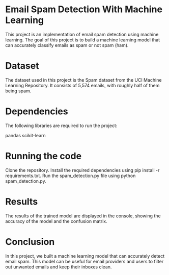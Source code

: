 # Email Spam Detection With Machine Learning

This project is an implementation of email spam detection using machine learning. The goal of this project is to build a machine learning model that can accurately classify emails as spam or not spam (ham).

# Dataset
The dataset used in this project is the Spam dataset from the UCI Machine Learning Repository. It consists of 5,574 emails, with roughly half of them being spam.

# Dependencies
The following libraries are required to run the project:

pandas
scikit-learn

# Running the code
Clone the repository.
Install the required dependencies using pip install -r requirements.txt.
Run the spam_detection.py file using python spam_detection.py.

# Results
The results of the trained model are displayed in the console, showing the accuracy of the model and the confusion matrix.

# Conclusion
In this project, we built a machine learning model that can accurately detect email spam. This model can be useful for email providers and users to filter out unwanted emails and keep their inboxes clean.






